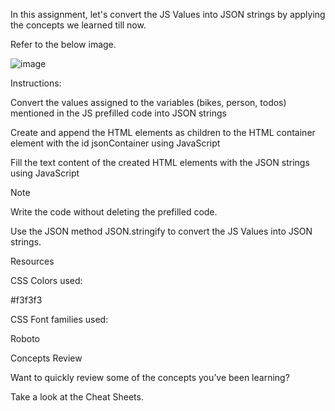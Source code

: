 In this assignment, let's convert the JS Values into JSON strings by applying the concepts we learned till now.

Refer to the below image.

![image](https://github.com/bukka5sandhya/JSON-Stringify-Practice-Javascript/assets/133884532/db6fe251-24fe-4026-b021-41a0c957a89d)

Instructions:

Convert the values assigned to the variables (bikes, person, todos) mentioned in the JS prefilled code into JSON strings

Create and append the HTML elements as children to the HTML container element with the id jsonContainer using JavaScript

Fill the text content of the created HTML elements with the JSON strings using JavaScript

Note

Write the code without deleting the prefilled code.

Use the JSON method JSON.stringify to convert the JS Values into JSON strings.

Resources

CSS Colors used:

#f3f3f3

CSS Font families used:

Roboto

Concepts Review

Want to quickly review some of the concepts you’ve been learning?

Take a look at the Cheat Sheets.
